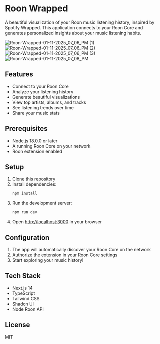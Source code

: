 # Roon Wrapped

A beautiful visualization of your Roon music listening history, inspired by Spotify Wrapped. This application connects to your Roon Core and generates personalized insights about your music listening habits.

![Roon-Wrapped-01-11-2025_07_06_PM (1)](https://github.com/user-attachments/assets/8312472d-70c9-429b-84f0-7df7949fe3ab)
![Roon-Wrapped-01-11-2025_07_06_PM (2)](https://github.com/user-attachments/assets/8ef898a8-f576-44a7-84a7-2f117d78920f)
![Roon-Wrapped-01-11-2025_07_06_PM (3)](https://github.com/user-attachments/assets/06502259-afe6-47bc-b6f0-7ddcca2be96b)
![Roon-Wrapped-01-11-2025_07_08_PM](https://github.com/user-attachments/assets/d7a2ffe6-eeb3-4808-bcaf-c78255bbab74)


## Features

- Connect to your Roon Core
- Analyze your listening history
- Generate beautiful visualizations
- View top artists, albums, and tracks
- See listening trends over time
- Share your music stats

## Prerequisites

- Node.js 18.0.0 or later
- A running Roon Core on your network
- Roon extension enabled

## Setup

1. Clone this repository
2. Install dependencies:
   ```bash
   npm install
   ```
3. Run the development server:
   ```bash
   npm run dev
   ```
4. Open [http://localhost:3000](http://localhost:3000) in your browser

## Configuration

1. The app will automatically discover your Roon Core on the network
2. Authorize the extension in your Roon Core settings
3. Start exploring your music history!

## Tech Stack

- Next.js 14
- TypeScript
- Tailwind CSS
- Shadcn UI
- Node Roon API

## License

MIT 
